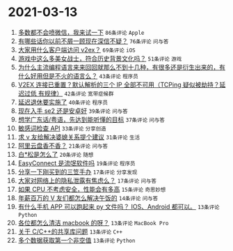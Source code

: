# 2021-03-13

1. [多数都不会喷微信，我来试一下](https://www.v2ex.com/t/761262) `86条评论` `Apple`
1. [有哪些话你以前不屑一顾现在深信不疑？](https://www.v2ex.com/t/761231) `76条评论` `问与答`
1. [大家用什么客户端访问 v2ex？](https://www.v2ex.com/t/761241) `69条评论` `iOS`
1. [游戏中这么多美女战士，符合历史背景文化吗？](https://www.v2ex.com/t/761219) `51条评论` `游戏`
1. [为什么主流编程语言来来回回就那么不到十几种，有很多还是衍生出来的，有什么好用但是不火的语言么？](https://www.v2ex.com/t/761304) `43条评论` `程序员`
1. [V2EX 连接已重置？默认解析的三个 IP 全部不可用（TCPing 疑似被劫持？延迟过低 有规律）](https://www.v2ex.com/t/761226) `42条评论` `宽带症候群`
1. [延迟退休要实施了](https://www.v2ex.com/t/761254) `40条评论` `程序员`
1. [现在入手 se2 还是安卓好](https://www.v2ex.com/t/761224) `39条评论` `问与答`
1. [想学广东话/粤语，先达到能听懂的目标](https://www.v2ex.com/t/761321) `37条评论` `问与答`
1. [敏感词检查 API](https://www.v2ex.com/t/761283) `33条评论` `分享创造`
1. [求 v 友给解决婆媳关系提个建议](https://www.v2ex.com/t/761338) `31条评论` `生活`
1. [阿里云盘香不香？](https://www.v2ex.com/t/761279) `21条评论` `问与答`
1. [白*松是怎么了](https://www.v2ex.com/t/761272) `20条评论` `随想`
1. [EasyConnect 是流氓软件吗](https://www.v2ex.com/t/761277) `19条评论` `程序员`
1. [分享一下刚买到的三笠手办](https://www.v2ex.com/t/761310) `17条评论` `分享发现`
1. [大家对网络上的隐私泄露有焦虑么？](https://www.v2ex.com/t/761288) `17条评论` `问与答`
1. [如果 CPU 不考虑安全，性能会有多高](https://www.v2ex.com/t/761229) `15条评论` `奇思妙想`
1. [年薪百万的 V 友们都怎么解决午饭的](https://www.v2ex.com/t/761308) `14条评论` `问与答`
1. [有什么手机 APP 可以跑起来 py 文件吗？ IOS、Android 都可以。](https://www.v2ex.com/t/761350) `13条评论` `Python`
1. [各位都怎么清洁 macbook 的呀？](https://www.v2ex.com/t/761316) `13条评论` `MacBook Pro`
1. [关于 C/C++的共享库问题](https://www.v2ex.com/t/761298) `13条评论` `C++`
1. [多个数据获取第一个非空值](https://www.v2ex.com/t/761259) `13条评论` `Python`
